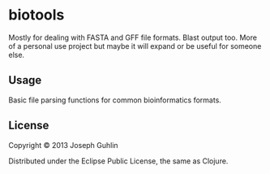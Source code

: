 # biotools

Mostly for dealing with FASTA and GFF file formats. Blast output too. More of a personal use project but maybe it will expand or be useful for someone else.

## Usage

Basic file parsing functions for common bioinformatics formats.

## License

Copyright © 2013 Joseph Guhlin

Distributed under the Eclipse Public License, the same as Clojure.
